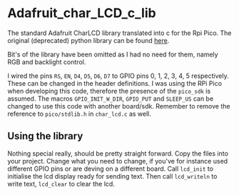 # Adafruit_char_LCD_c_lib
The standard Adafruit CharLCD library translated into c for the Rpi Pico. The original (deprecated) python library can be found [here](https://github.com/adafruit/Adafruit_Python_CharLCD/blob/master/Adafruit_CharLCD/Adafruit_CharLCD.py).

Bit's of the library have been omitted as I had no need for them, namely RGB and backlight control.

I wired the pins `RS`, `EN`, `D4`, `D5`, `D6`, `D7` to GPIO pins 0, 1, 2, 3, 4, 5 respectively. These can be changed in the header definitions.
I was using the RPi Pico when developing this code, therefore the presence of the `pico_sdk` is assumed. The macros `GPIO_INIT_W_DIR`, `GPIO_PUT` and `SLEEP_US` can be changed to use this code with another board/sdk. Remember to remove the reference to `pico/stdlib.h` in `char_lcd.c` as well.

## Using the library
Nothing special really, should be pretty straight forward. Copy the files into your project. Change what you need to change, if you've for instance used different GPIO pins or are deving on a different board.
Call `lcd_init` to initialise the lcd display ready for sending text. Then call `lcd_writeln` to write text, `lcd_clear` to clear the lcd.
